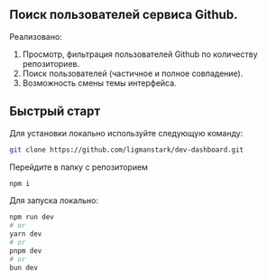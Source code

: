 ## Поиск пользователей сервиса Github.

Реализовано:

1. Просмотр, фильтрация пользователей Github по количеству репозиториев.
2. Поиск пользователей (частичное и полное совпадение).
3. Возможность смены темы интерфейса.

 
## Быстрый старт

Для установки локально используйте следующую команду:

```bash
git clone https://github.com/ligmanstark/dev-dashboard.git
```

Перейдите в папку с репозиторием

```bash
npm i
```

Для запуска локально:

```bash
npm run dev
# or
yarn dev
# or
pnpm dev
# or
bun dev
```
